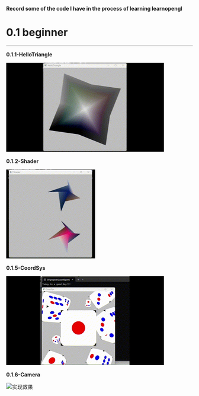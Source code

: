 **Record some of the code I have in the process of learning learnopengl**



# 0.1 beginner

---

**0.1.1-HelloTriangle**

![实现效果](./img/HelloTriangle.gif "效果")

**0.1.2-Shader**

![实现效果](./img/Shader.gif "效果")

**0.1.5-CoordSys**

![实现效果](./img/CoordSys.gif "效果")

**0.1.6-Camera**

![实现效果](./img/Camera.gif "效果")
